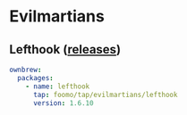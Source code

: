 # Evilmartians

## Lefthook ([releases](https://github.com/evilmartians/lefthook/releases))

```yaml
ownbrew:
  packages:
    - name: lefthook
      tap: foomo/tap/evilmartians/lefthook
      version: 1.6.10
```

